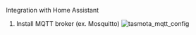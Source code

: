 Integration with Home Assistant

1. Install MQTT broker (ex. Mosquitto)
![tasmota_mqtt_config](https://user-images.githubusercontent.com/35450305/42132488-16dc0992-7d19-11e8-982c-8d940a8f560a.PNG)
